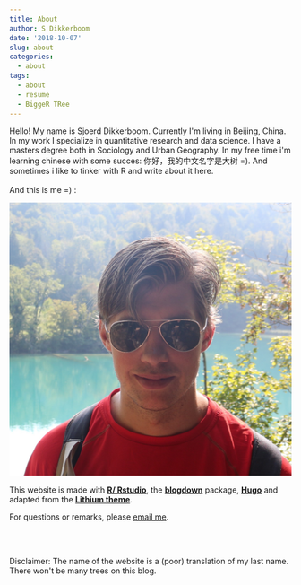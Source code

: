 ```yaml
---
title: About
author: S Dikkerboom
date: '2018-10-07'
slug: about
categories:
  - about
tags:
  - about
  - resume
  - BiggeR TRee
---
```


Hello! My name is Sjoerd Dikkerboom. Currently I'm living in Beijing, China. In my work I specialize in quantitative research and data science. I have a masters degree both in Sociology and Urban Geography. In my free time i'm learning chinese with some succes: 你好，我的中文名字是大树 =). And sometimes i like to tinker with R and write about it here. <br></br>
And this is me =) :

![](ik.jpg)



This website is made with [**R/ Rstudio**](https://www.rstudio.com/), the [**blogdown**](https://github.com/rstudio/blogdown) package, [**Hugo**](https://gohugo.io/) and adapted from the [**Lithium theme**](https://github.com/yihui/hugo-lithium). 

For questions or remarks, please <a href="mailto:sjoerddikkerboom@gmail.com?subject=BiggeR-Tree%20question">email me</a>.

<br></br>


Disclaimer: The name of the website is a (poor) translation of my last name. There won't be many trees on this blog.

<br></br>